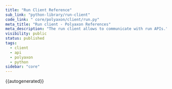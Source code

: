 ```yaml
---
title: "Run Client Reference"
sub_link: "python-library/run-client"
code_link: " core/polyaxon/client/run.py"
meta_title: "Run client - Polyaxon References"
meta_description: "The run client allows to communicate with run APIs."
visibility: public
status: published
tags:
  - client
  - api
  - polyaxon
  - python
sidebar: "core"
---
```


{{autogenerated}}
